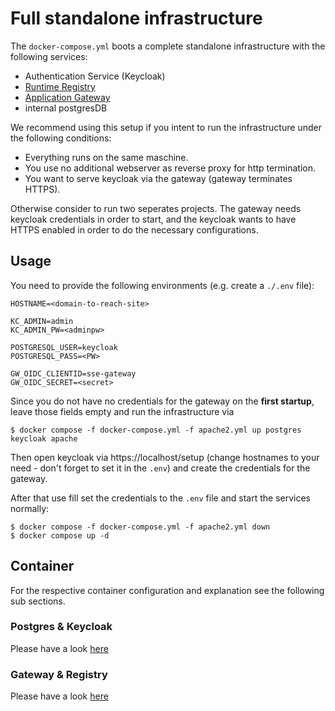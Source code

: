 # Full standalone infrastructure

The `docker-compose.yml` boots a complete standalone infrastructure with the following services:
- Authentication Service (Keycloak)
- [Runtime Registry](https://github.com/e-Learning-by-SSE/infrastructure-registry-service)
- [Application Gateway](https://github.com/e-Learning-by-SSE/infrastructure-gateway-service)
- internal postgresDB

We recommend using this setup if you intent to run the infrastructure under the following conditions:
- Everything runs on the same maschine.
- You use no additional webserver as reverse proxy for http termination.
- You want to serve keycloak via the gateway (gateway terminates HTTPS).

Otherwise consider to run two seperates projects. The gateway needs keycloak credentials in order to start, and the keycloak wants to have HTTPS enabled in order to do the necessary configurations.

## Usage 
You need to provide the following environments (e.g. create a `./.env` file):

```
HOSTNAME=<domain-to-reach-site>

KC_ADMIN=admin
KC_ADMIN_PW=<adminpw>

POSTGRESQL_USER=keycloak
POSTGRESQL_PASS=<PW>

GW_OIDC_CLIENTID=sse-gateway
GW_OIDC_SECRET=<secret>
```

Since you do not have no credentials for the gateway on the **first startup**, leave those fields empty and run the infrastructure via
```console
$ docker compose -f docker-compose.yml -f apache2.yml up postgres keycloak apache
```

Then open keycloak via https://localhost/setup (change hostnames to your need - don't forget to set it in the `.env`) and create the credentials for the gateway. 

After that use fill set the credentials to the `.env` file and start the services normally:
```console
$ docker compose -f docker-compose.yml -f apache2.yml down
$ docker compose up -d
```

## Container
For the respective container configuration and explanation see the following sub sections. 

### Postgres & Keycloak
Please have a look [here](../keycloak/)

### Gateway & Registry
Please have a look [here](../gateway/)
